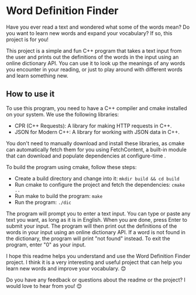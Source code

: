 # Word Definition Finder

Have you ever read a text and wondered what some of the words mean? Do you want to learn new words and expand your vocabulary? If so, this project is for you!

This project is a simple and fun C++ program that takes a text input from the user and prints out the definitions of the words in the input using an online dictionary API. You can use it to look up the meanings of any words you encounter in your reading, or just to play around with different words and learn something new.

## How to use it

To use this program, you need to have a C++ compiler and cmake installed on your system. We use the following libraries:

- CPR (C++ Requests): A library for making HTTP requests in C++.
- JSON for Modern C++: A library for working with JSON data in C++.

You don't need to manually download and install these libraries, as cmake can automatically fetch them for you using FetchContent, a built-in module that can download and populate dependencies at configure-time .

To build the program using cmake, follow these steps:

- Create a build directory and change into it: `mkdir build && cd build`
- Run cmake to configure the project and fetch the dependencies: `cmake ..`
- Run make to build the program: `make`
- Run the program: `./dic`

The program will prompt you to enter a text input. You can type or paste any text you want, as long as it is in English. When you are done, press Enter to submit your input. The program will then print out the definitions of the words in your input using an online dictionary API. If a word is not found in the dictionary, the program will print "not found" instead. To exit the program, enter "0" as your input.

I hope this readme helps you understand and use the Word Definition Finder project. I think it is a very interesting and useful project that can help you learn new words and improve your vocabulary. 😊

Do you have any feedback or questions about the readme or the project? I would love to hear from you! 😊
